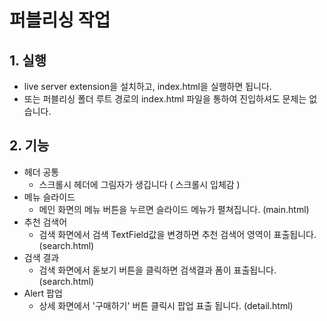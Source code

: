 # 퍼블리싱 작업

## 1. 실행

- live server extension을 설치하고, index.html을 실행하면 됩니다.
- 또는 퍼블리싱 폴더 루트 경로의 index.html 파일을 통하여 진입하셔도 문제는 없습니다.

## 2. 기능

- 헤더 공통
  - 스크롤시 헤더에 그림자가 생깁니다 ( 스크롤시 입체감 )
- 메뉴 슬라이드
  - 메인 화면의 메뉴 버튼을 누르면 슬라이드 메뉴가 펼쳐집니다. (main.html)
- 추천 검색어
  - 검색 화면에서 검색 TextField값을 변경하면 추천 검색어 영역이 표출됩니다. (search.html)
- 검색 결과
  - 검색 화면에서 돋보기 버튼을 클릭하면 검색결과 폼이 표출됩니다. (search.html)
- Alert 팝업
  - 상세 화면에서 '구매하기' 버튼 클릭시 팝업 표출 됩니다. (detail.html)
